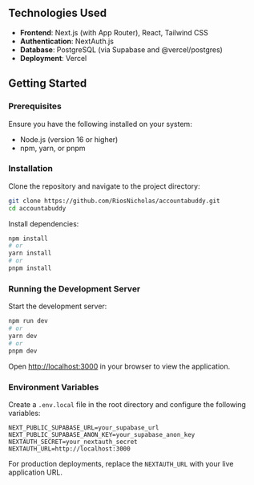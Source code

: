 
## Technologies Used

- **Frontend**: Next.js (with App Router), React, Tailwind CSS
- **Authentication**: NextAuth.js
- **Database**: PostgreSQL (via Supabase and @vercel/postgres)
- **Deployment**: Vercel

## Getting Started

### Prerequisites

Ensure you have the following installed on your system:
- Node.js (version 16 or higher)
- npm, yarn, or pnpm

### Installation

Clone the repository and navigate to the project directory:

```bash
git clone https://github.com/RiosNicholas/accountabuddy.git
cd accountabuddy
```

Install dependencies:

```bash
npm install
# or
yarn install
# or
pnpm install
```

### Running the Development Server

Start the development server:

```bash
npm run dev
# or
yarn dev
# or
pnpm dev
```

Open [http://localhost:3000](http://localhost:3000) in your browser to view the application.

### Environment Variables

Create a `.env.local` file in the root directory and configure the following variables:

```env
NEXT_PUBLIC_SUPABASE_URL=your_supabase_url
NEXT_PUBLIC_SUPABASE_ANON_KEY=your_supabase_anon_key
NEXTAUTH_SECRET=your_nextauth_secret
NEXTAUTH_URL=http://localhost:3000
```

For production deployments, replace the `NEXTAUTH_URL` with your live application URL.

